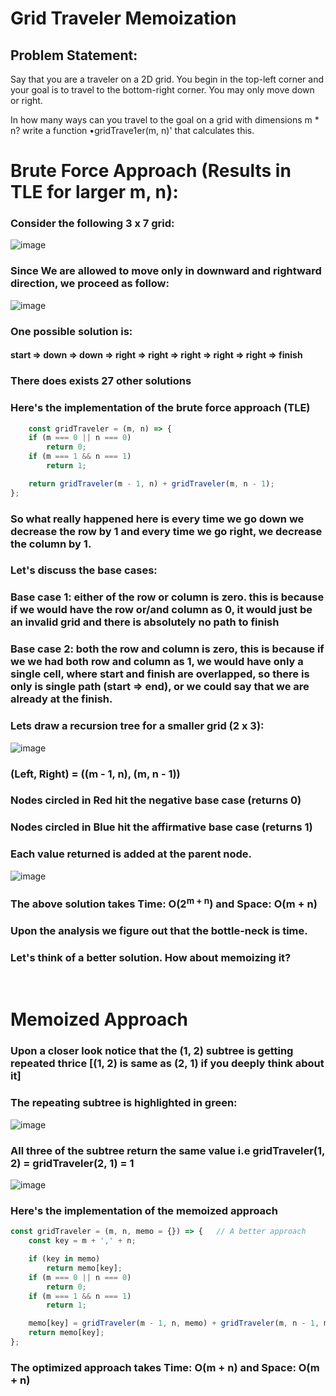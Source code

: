 # Grid Traveler Memoization 

## Problem Statement: 
Say that you are a traveler on a 2D grid. You begin in the
top-left corner and your goal is to travel to the bottom-right
corner. You may only move down or right.

In how many ways can you travel to the goal on a grid with
dimensions m * n?
write a function •gridTrave1er(m, n)' that calculates this.

# Brute Force Approach (Results in TLE for larger m, n):
### Consider the following 3 x 7 grid:
![image](https://github.com/Penguin5681/Dynamic-Algorithms/assets/85027012/06e55972-3ba5-4089-a0ab-104f98391cf3)


### Since We are allowed to move only in downward and rightward direction, we proceed as follow:
![image](https://github.com/Penguin5681/Dynamic-Algorithms/assets/85027012/1cab0fdd-e656-4ab0-b619-82a11adeeefe)

### One possible solution is: 
#### start => down => down => right => right => right => right => right => finish

### There does exists 27 other solutions

### Here's the implementation of the brute force approach (TLE)

```javascript
    const gridTraveler = (m, n) => {
    if (m === 0 || n === 0)       
        return 0;
    if (m === 1 && n === 1)
        return 1;

    return gridTraveler(m - 1, n) + gridTraveler(m, n - 1);   
};
```

### So what really happened here is every time we go down we decrease the row by 1 and every time we go right, we decrease the column by 1.

### Let's discuss the base cases:
### Base case 1: either of the row or column is zero. this is because if we would have the row or/and column as 0, it would just be an invalid grid and there is absolutely no path to finish
### Base case 2: both the row and column is zero, this is because if we we had both row and column as 1, we would have only a single cell, where start and finish are overlapped, so there is only is single path (start => end), or we could say that we are already at the finish.

### Lets draw a recursion tree for a smaller grid (2 x 3):
![image](https://github.com/Penguin5681/Dynamic-Algorithms/assets/85027012/9e72a194-f149-4bba-9c74-60ef890bc003)

### (Left, Right) = ((m - 1, n), (m, n - 1))
### Nodes circled in Red hit the negative base case (returns 0)
### Nodes circled in Blue hit the affirmative base case (returns 1)
### Each value returned is added at the parent node.

![image](https://github.com/Penguin5681/Dynamic-Algorithms/assets/85027012/d8a8a812-8d0e-4bbd-9074-1e3bc09fa59c)


### The above solution takes Time: O(2<sup>m + n</sup>) and Space: O(m + n)
### Upon the analysis we figure out that the bottle-neck is time.
### Let's think of a better solution. How about memoizing it?

<br>

# Memoized Approach

### Upon a closer look notice that the (1, 2) subtree is getting repeated thrice [(1, 2) is same as (2, 1) if you deeply think about it]

### The repeating subtree is highlighted in green:

![image](https://github.com/Penguin5681/Dynamic-Algorithms/assets/85027012/8f58b932-2f77-4eca-9d7c-e819f6c3dd9a)

### All three of the subtree return the same value i.e gridTraveler(1, 2) = gridTraveler(2, 1) = 1
![image](https://github.com/Penguin5681/Dynamic-Algorithms/assets/85027012/65154644-caaf-4528-b705-7779d3c19ed1)


### Here's the implementation of the memoized approach

```javascript
const gridTraveler = (m, n, memo = {}) => {   // A better approach
    const key = m + ',' + n;

    if (key in memo)
        return memo[key];
    if (m === 0 || n === 0)       
        return 0;
    if (m === 1 && n === 1)
        return 1;

    memo[key] = gridTraveler(m - 1, n, memo) + gridTraveler(m, n - 1, memo);
    return memo[key];
};
```

### The optimized approach takes Time: O(m + n) and Space: O(m + n)